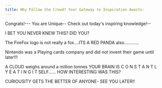 ```yaml
---
title: Why Follow the Crowd? Your Gateway to Inspiration Awaits-
---
```

Congrats!---
You are Unique--
Check out today's inspiring knowledge!--

I BET YOU NEVER KNEW THIS? DID YOU?

The FireFox logo is not really a fox....ITS A RED PANDA
also............

Nintendo was a Playing cards company and did not invent their game until later!!!

A CLOUD weighs around a million tonnes
YOUR
BRAIN
IS
C
O
N
S
T
A
N
T
L
Y
E
A
T
I
N
G
I
T
SELF......
HOW INTERESTING WAS THIS?

CURIOUSITY GETS THE BETTER OF ANYONE-
SEE YOU LATER!!
